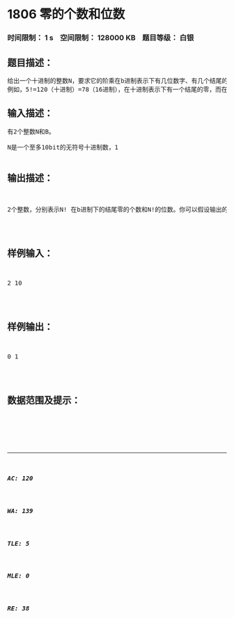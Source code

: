 # 1806 零的个数和位数   
### 时间限制： 1 s&nbsp;&nbsp;&nbsp;&nbsp;空间限制： 128000 KB&nbsp;&nbsp;&nbsp;&nbsp;题目等级： 白银  
## 题目描述：  

<pre>
给出一个十进制的整数N，要求它的阶乘在b进制表示下有几位数字、有几个结尾的零。
例如，5!=120（十进制）=78（16进制），在十进制表示下有一个结尾的零，而在16进制表示下没有结尾的零。
</pre>
  
  
## 输入描述：  

<pre>
有2个整数N和B。
 
N是一个至多10bit的无符号十进制数，1<B<=16。
  

</pre>
  
  
## 输出描述：  

<pre>
2个整数，分别表示N! 在b进制下的结尾零的个数和N!的位数。你可以假设输出的结果都不会超过2^31-1。
</pre>
  
  
## 样例输入：  

<pre>
2 10
</pre>
  
  
## 样例输出：  

<pre>
0 1
</pre>
  
  
## 数据范围及提示：  

<pre>
</pre>
  
  
***  

##### AC: 120  
##### WA: 139  
##### TLE: 5  
##### MLE: 0  
##### RE: 38  
